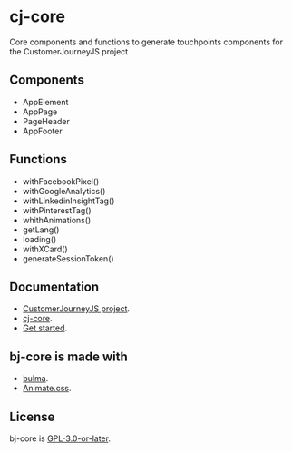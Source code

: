 # cj-core
Core components and functions to generate touchpoints components for the CustomerJourneyJS project

## Components
- AppElement
- AppPage
- PageHeader
- AppFooter

## Functions
- withFacebookPixel()
- withGoogleAnalytics()
- withLinkedinInsightTag()
- withPinterestTag()
- whithAnimations()
- getLang()
- loading()
- withXCard()
- generateSessionToken()

## Documentation 
- [CustomerJourneyJS project](https://customerjourney.ninja/).
- [cj-core](https://customerjourney.ninja/documentation/core/).
- [Get started](https://customerjourney.ninja/getting-started/).

## bj-core is made with
- [bulma](https://bulma.io/).
- [Animate.css](https://animate.style/).

## License
bj-core is [GPL-3.0-or-later](./LICENSE).